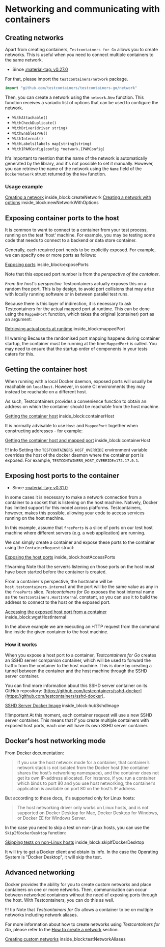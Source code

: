 # Networking and communicating with containers

## Creating networks

Apart from creating containers, `Testcontainers for Go` allows you to create networks. This is useful when you need to connect multiple containers to the same network.

- Since <a href="https://github.com/testcontainers/testcontainers-go/releases/tag/v0.27.0"><span class="tc-version">:material-tag: v0.27.0</span></a>

For that, please import the `testcontainers/network` package.

```go
import "github.com/testcontainers/testcontainers-go/network"
```

Then, you can create a network using the `network.New` function. This function receives a variadic list of options that can be used to configure the network.

- `WithAttachable()`
- `WithCheckDuplicate()`
- `WithDriver(driver string)`
- `WithEnableIPv6()`
- `WithInternal()`
- `WithLabels(labels map[string]string)`
- `WithIPAMConfig(config *network.IPAMConfig)`

It's important to mention that the name of the network is automatically generated by the library, and it's not possible to set it manually. However, you can retrieve the name of the network using the `Name` field of the `DockerNetwork` struct returned by the `New` function.

### Usage example

<!--codeinclude-->
[Creating a network](../../network/examples_test.go) inside_block:createNetwork
[Creating a network with options](../../network/examples_test.go) inside_block:newNetworkWithOptions
<!--/codeinclude--> 

## Exposing container ports to the host

It is common to want to connect to a container from your test process, running on the test 'host' machine.
For example, you may be testing some code that needs to connect to a backend or data store container.

Generally, each required port needs to be explicitly exposed. For example, we can specify one or more ports as follows:

<!--codeinclude-->
[Exposing ports](../../docker_test.go) inside_block:exposePorts
<!--/codeinclude-->

Note that this exposed port number is from the *perspective of the container*. 

*From the host's perspective* Testcontainers actually exposes this on a random free port.
This is by design, to avoid port collisions that may arise with locally running software or in between parallel test runs.

Because there is this layer of indirection, it is necessary to ask Testcontainers for the actual mapped port at runtime.
This can be done using the `MappedPort` function, which takes the original (container) port as an argument:

<!--codeinclude-->
[Retrieving actual ports at runtime](../../container_test.go) inside_block:mappedPort
<!--/codeinclude-->

!!! warning
    Because the randomised port mapping happens during container startup, the container must be running at the time `MappedPort` is called. 
    You may need to ensure that the startup order of components in your tests caters for this.

## Getting the container host

When running with a local Docker daemon, exposed ports will usually be reachable on `localhost`.
However, in some CI environments they may instead be reachable on a different host.

As such, Testcontainers provides a convenience function to obtain an address on which the container should be reachable from the host machine.

<!--codeinclude-->
[Getting the container host](../../docker_test.go) inside_block:containerHost
<!--/codeinclude-->

It is normally advisable to use `Host` and `MappedPort` together when constructing addresses - for example:

<!--codeinclude-->
[Getting the container host and mapped port](../../docker_test.go) inside_block:containerHost
<!--/codeinclude-->

!!! info
    Setting the `TESTCONTAINERS_HOST_OVERRIDE` environment variable overrides the host of the docker daemon where the container port is exposed. For example, `TESTCONTAINERS_HOST_OVERRIDE=172.17.0.1`.

## Exposing host ports to the container

- Since <a href="https://github.com/testcontainers/testcontainers-go/releases/tag/v0.31.0"><span class="tc-version">:material-tag: v0.31.0</span></a>

In some cases it is necessary to make a network connection from a container to a socket that is listening on the host machine. Natively, Docker has limited support for this model across platforms. Testcontainers, however, makes this possible, allowing your code to access services running on the host machine.

In this example, assume that `freePorts` is a slice of ports on our test host machine where different servers (e.g. a web application) are running.

We can simply create a container and expose these ports to the container using the `ContainerRequest` struct:

<!--codeinclude-->
[Exposing the host ports](../../port_forwarding_test.go) inside_block:hostAccessPorts
<!--/codeinclude-->

!!!warning
    Note that the server/s listening on those ports on the host must have been started before the container is created.

From a container's perspective, the hostname will be `host.testcontainers.internal` and the port will be the same value as any in the `freePorts` slice. _Testcontainers for Go_ exposes the host internal name as the `testcontainers.HostInternal` constant, so you can use it to build the address to connect to the host on the exposed port.

<!--codeinclude-->
[Accessing the exposed host port from a container](../../port_forwarding_test.go) inside_block:wgetHostInternal
<!--/codeinclude-->

In the above example we are executing an HTTP request from the command line inside the given container to the host machine.

### How it works

When you expose a host port to a container, _Testcontainers for Go_ creates an SSHD server companion container, which will be used to forward the traffic from the container to the host machine. This is done by creating a tunnel between the container and the host machine through the SSHD server container.

You can find more information about this SSHD server container on its GitHub repository: [https://github.com/testcontainers/sshd-docker](https://github.com/testcontainers/sshd-docker).

<!--codeinclude-->
[SSHD Server Docker Image](../../port_forwarding.go) inside_block:hubSshdImage
<!--/codeinclude-->

!!!important
    At this moment, each container request will use a new SSHD server container. This means that if you create multiple containers with exposed host ports, each one will have its own SSHD server container.

## Docker's host networking mode

From [Docker documentation](https://docs.docker.com/network/drivers/host/):

> If you use the host network mode for a container, that container’s network stack is not isolated from the Docker host (the container shares the host’s networking namespace), and the container does not get its own IP-address allocated. For instance, if you run a container which binds to port 80 and you use host networking, the container’s application is available on port 80 on the host’s IP address.

But according to those docs, it's supported only for Linux hosts:

> The host networking driver only works on Linux hosts, and is not supported on Docker Desktop for Mac, Docker Desktop for Windows, or Docker EE for Windows Server.

In the case you need to skip a test on non-Linux hosts, you can use the `SkipIfDockerDesktop` function:

<!--codeinclude-->
[Skipping tests on non-Linux hosts](../../docker_test.go) inside_block:skipIfDockerDesktop
<!--/codeinclude-->

It will try to get a Docker client and obtain its Info. In the case the Operating System is "Docker Desktop", it will skip the test.

## Advanced networking

Docker provides the ability for you to create custom networks and place containers on one or more networks. Then, communication can occur between networked containers without the need of exposing ports through the host. With Testcontainers, you can do this as well. 

!!! tip
    Note that _Testcontainers for Go_ allows a container to be on multiple networks including network aliases.

For more information about how to create networks using _Testcontainers for Go_, please refer to the [How to create a network](./creating_networks.md) section.

<!--codeinclude-->
[Creating custom networks](../../network/network_test.go) inside_block:testNetworkAliases
<!--/codeinclude-->

